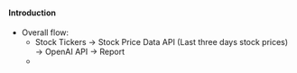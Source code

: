 #### Introduction

 - Overall flow:
   - Stock Tickers -> Stock Price Data API (Last three days stock prices) -> OpenAI API -> Report
   - 